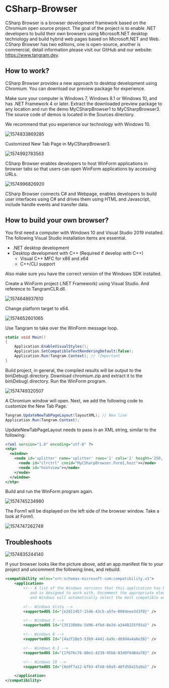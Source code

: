 # CSharp-Browser
CSharp Browser is a browser development framework based on the Chromium open source project. The goal of the project is to enable .NET developers to build their own browsers using Microsoft.NET desktop technology and build hybrid web pages based on Microsoft.NET and Web. CSharp Browser has two editions, one is open-source, another is commercial, detail information please visit our GitHub and our website: https://www.tangram.dev.

## How to work?
CSharp Browser provides a new approach to desktop development using Chromium. You can download our preview package for experience.

Make sure your computer is Windows 7, Windows 8.1 or Windows 10, and has .NET Framework 4 or later. Extract the downloaded preview package to any location and run the demo MyCSharpBrowser1 to MyCSharpBrowser3. The source code of demos is located in the Sources directory.

We recommend that you experience our technology with Windows 10.

![1574833869285](./assets/1574833869285.png)

Customized New Tab Page in MyCSharpBrowser3.

![1574992783563](./assets/1574992783563.png)

CSharp Browser enables developers to host WinForm applications in browser tabs so that users can open WinForm applications by accessing URLs.

![1574996826920](./assets/1574996826920.png)

CSharp Browser connects C# and Webpage, enables developers to build user interfaces using C# and drives them using HTML and Javascript, include handle events and transfer data.

## How to build your own browser?
You first need a computer with Windows 10 and Visual Studio 2019 installed. The following Visual Studio installation items are essential. 

- .NET desktop development
- Desktop development with C++ (Required if develop with C++)
  - Visual C++ MFC for x86 and x64
  - C++/CLI support

Also make sure you have the correct version of the Windows SDK installed.

Create a WinForm project (.NET Framework) using Visual Studio. And reference to TangramCLR.dll.

![1574648937610](./assets/1574648937610.png)

Change platform target to x64.

![1574652601065](./assets/1574652601065.png)

Use Tangram to take over the WinForm message loop.

```c#
static void Main()
{
    Application.EnableVisualStyles();
    Application.SetCompatibleTextRenderingDefault(false);
    Application.Run(Tangram.Context); // !Important
}
```

Build project, in general, the compiled results will be output to the bin\Debug\ directory. Download chromium.zip and extract it to the bin\Debug\ directory. Run the WinForm program.

![1574749320507](./assets/1574749320507.png)

A Chromium window will open. Next, we add the following code to customize the New Tab Page.

```c#
Tangram.UpdateNewTabPageLayout(layoutXML); // New line
Application.Run(Tangram.Context);
```

UpdateNewTabPageLayout needs to pass in an XML string, similar to the following:

```xml
<?xml version="1.0" encoding="utf-8" ?>
<ntp>
  <window>
    <node id='splitter' name='splitter' rows='1' cols='2' height='250,' width='350,100,' borderwidth='0' splitterwidth='2' middlecolor='RGB(180,180,180)'>
      <node id="clrctrl" cnnid="MyCSharpBrowser.Form1,host"></node>
      <node id="hostview"></node>
    </node>
  </window>
</ntp>
```

Build and run the WinForm program again.

![1574745234980](./assets/1574745234980.png)

The Form1 will be displayed on the left side of the browser window. Take a look at Form1.

![1574747262749](./assets/1574747262749.png)

## Troubleshoots
![1574835244140](./assets/1574835244140.png)

If your browser looks like the picture above, add an app.manifest file to your project and uncomment the following lines, and rebuild.

```xml
<compatibility xmlns="urn:schemas-microsoft-com:compatibility.v1">
    <application>
        <!-- A list of the Windows versions that this application has been tested on
           and is designed to work with. Uncomment the appropriate elements
           and Windows will automatically select the most compatible environment. -->

        <!-- Windows Vista -->
        <supportedOS Id="{e2011457-1546-43c5-a5fe-008deee3d3f0}" />

        <!-- Windows 7 -->
        <supportedOS Id="{35138b9a-5d96-4fbd-8e2d-a2440225f93a}" />

        <!-- Windows 8 -->
        <supportedOS Id="{4a2f28e3-53b9-4441-ba9c-d69d4a4a6e38}" />

        <!-- Windows 8.1 -->
        <supportedOS Id="{1f676c76-80e1-4239-95bb-83d0f6d0da78}" />

        <!-- Windows 10 -->
        <supportedOS Id="{8e0f7a12-bfb3-4fe8-b9a5-48fd50a15a9a}" />

    </application>
</compatibility>
```

